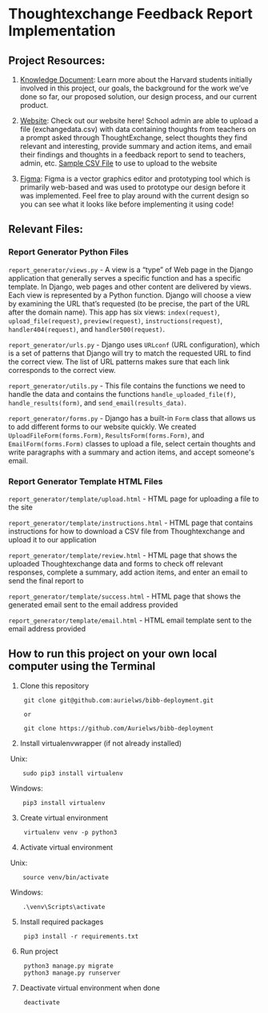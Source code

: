 # Thoughtexchange Feedback Report Implementation

## Project Resources:
1. [Knowledge Document](https://docs.google.com/document/d/1SFzbvQMX8EYySmgS58m-XInGEQ4IR6XABX2-q02-Hm4/edit?usp=sharing): Learn more about the Harvard students initially involved in this project, our goals, the background for the work we’ve done so far, our proposed solution, our design process, and our current product.

2. [Website](https://bibbfeedback.herokuapp.com/report_generator/): Check out our website here! School admin are able to upload a file (exchangedata.csv) with data containing thoughts from teachers on a prompt asked through ThoughtExchange, select thoughts they find relevant and interesting, provide summary and action items, and email their findings and thoughts in a feedback report to send to teachers, admin, etc. [Sample CSV File](https://drive.google.com/file/d/1qoBUbLoTdW1KwHjLW20icQj49r_Derir/view?usp=sharing) to use to upload to the website

3. [Figma](https://www.figma.com/file/yAKEcs3l5xDnKJKU8SaHwn/CS96-TE-Upload?node-id=0%3A1): Figma is a vector graphics editor and prototyping tool which is primarily web-based and was used to prototype our design before it was implemented. Feel free to play around with the current design so you can see what it looks like before implementing it using code!

## Relevant Files:

### Report Generator Python Files
`report_generator/views.py` - A view is a “type” of Web page in the Django application that generally serves a specific function and has a specific template. In Django, web pages and other content are delivered by views. Each view is represented by a Python function. Django will choose a view by examining the URL that’s requested (to be precise, the part of the URL after the domain name). This app has six views: `index(request)`, `upload_file(request)`, `preview(request)`, `instructions(request)`, `handler404(request)`, and `handler500(request)`. 

`report_generator/urls.py` - Django uses `URLconf` (URL configuration), which is a set of patterns that Django will try to match the requested URL to find the correct view. The list of URL patterns makes sure that each link corresponds to the correct view. 

`report_generator/utils.py` - This file contains the functions we need to handle the data and contains the functions `handle_uploaded_file(f)`, `handle_results(form)`, and `send_email(results_data)`. 

`report_generator/forms.py` - Django has a built-in `Form` class that allows us to add different forms to our website quickly. We created `UploadFileForm(forms.Form)`, `ResultsForm(forms.Form)`, and `EmailForm(forms.Form)` classes to upload a file, select certain thoughts and write paragraphs with a summary and action items, and accept someone's email. 

### Report Generator Template HTML Files

`report_generator/template/upload.html` - HTML page for uploading a file to the site

`report_generator/template/instructions.html` - HTML page that contains instructions for how to download a CSV file from Thoughtexchange and upload it to our application

`report_generator/template/review.html` - HTML page that shows the uploaded Thoughtexchange data and forms to check off relevant responses, complete a summary, add action items, and enter an email to send the final report to

`report_generator/template/success.html` - HTML page that shows the generated email sent to the email address provided

`report_generator/template/email.html` - HTML email template sent to the email address provided

## How to run this project on your own local computer using the Terminal

1. Clone this repository

        git clone git@github.com:aurielws/bibb-deployment.git

        or 
        
        git clone https://github.com/Aurielws/bibb-deployment

2. Install virtualenvwrapper (if not already installed)

&nbsp;Unix:
        
        sudo pip3 install virtualenv

&nbsp;Windows:
        
        pip3 install virtualenv

3. Create virtual environment

        virtualenv venv -p python3

4. Activate virtual environment

&nbsp;Unix:

        source venv/bin/activate
        
&nbsp;Windows:

        .\venv\Scripts\activate

5. Install required packages

        pip3 install -r requirements.txt

6. Run project

        python3 manage.py migrate
        python3 manage.py runserver

7. Deactivate virtual environment when done

        deactivate


